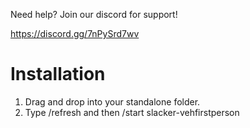 Need help? Join our discord for support!

https://discord.gg/7nPySrd7wv

# Installation
1. Drag and drop into your standalone folder.
2. Type /refresh and then /start slacker-vehfirstperson
